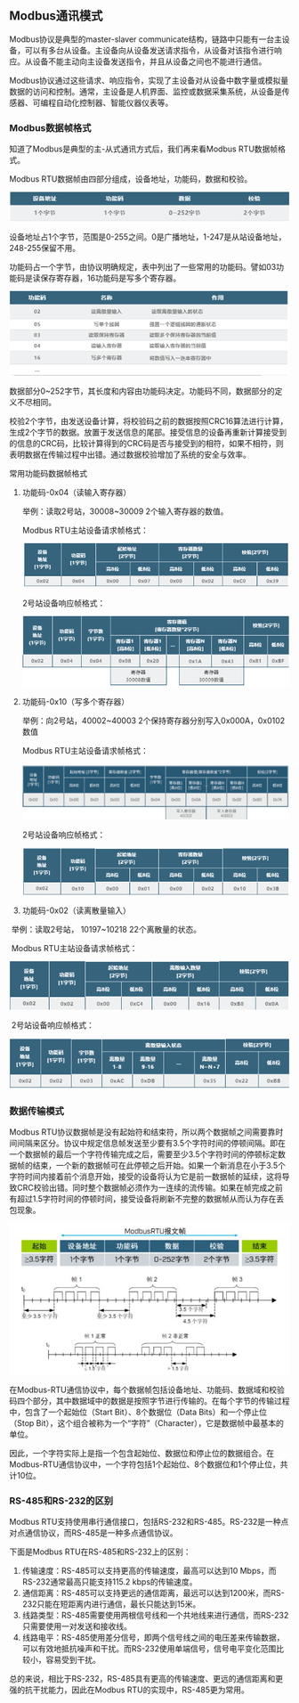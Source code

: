 ## Modbus通讯模式

Modbus协议是典型的master-slaver communicate结构，链路中只能有一台主设备，可以有多台从设备。主设备向从设备发送请求指令，从设备对该指令进行响应。从设备不能主动向主设备发送指令，并且从设备之间也不能进行通信。

Modbus协议通过这些请求、响应指令，实现了主设备对从设备中数字量或模拟量数据的访问和控制。通常，主设备是人机界面、监控或数据采集系统，从设备是传感器、可编程自动化控制器、智能仪器仪表等。

### Modbus数据帧格式

知道了Modbus是典型的主-从式通讯方式后，我们再来看Modbus RTU数据帧格式。

Modbus RTU数据帧由四部分组成，设备地址，功能码，数据和校验。

![](photo/1.png)

设备地址占1个字节，范围是0-255之间。0是广播地址，1-247是从站设备地址，248-255保留不用。

功能码占一个字节，由协议明确规定，表中列出了一些常用的功能码。譬如03功能码是读保存寄存器，16功能码是写多个寄存器。

![](photo/2.png)

数据部分0~252字节，其长度和内容由功能码决定。功能码不同，数据部分的定义不尽相同。

校验2个字节，由发送设备计算，将校验码之前的数据按照CRC16算法进行计算，生成2个字节的数据。放置于发送信息的尾部。接受信息的设备再重新计算接受到的信息的CRC码，比较计算得到的CRC码是否与接受到的相符，如果不相符，则表明数据在传输过程中出错。通过数据校验增加了系统的安全与效率。

常用功能码数据帧格式

1. 功能码-0x04（读输入寄存器）

   举例：读取2号站，30008~30009 2个输入寄存器的数值。

   Modbus RTU主站设备请求帧格式：

   ![](photo/3.png)

   2号站设备响应帧格式：

   ![](photo/4.png)

   

2. 功能码-0x10（写多个寄存器）

   举例：向2号站，40002~40003 2个保持寄存器分别写入0x000A，0x0102数值

   Modbus RTU主站设备请求帧格式：

   ![](photo/5.png)

   2号站设备响应帧格式：

   ![](photo/6.png)

3. 功能码-0x02（读离散量输入）

​	   举例：读取2号站， 10197~10218 22个离散量的状态。

​       Modbus RTU主站设备请求帧格式：

![](photo/7.png)

​     2号站设备响应帧格式：

![](photo/8.png)

### 数据传输模式

Modbus RTU协议数据帧是没有起始符和结束符，所以两个数据帧之间需要靠时间间隔来区分。协议中规定信息帧发送至少要有3.5个字符时间的停顿间隔。即在一个数据帧的最后一个字符传输完成之后，需要至少3.5个字符时间的停顿标定数据帧的结束，一个新的数据帧可在此停顿之后开始。如果一个新消息在小于3.5个字符时间内接着前个消息开始，接受的设备将认为它是前一数据帧的延续，这将导致CRC校验出错。同时整个数据帧必须作为一连续的流传输。如果在帧完成之前有超过1.5字符时间的停顿时间，接受设备将刷新不完整的数据帧从而认为存在丢包现象。

![](photo/9.png)

在Modbus-RTU通信协议中，每个数据帧包括设备地址、功能码、数据域和校验码四个部分，其中数据域中的数据是按照字节进行传输的。在每个字节的传输过程中，包含了一个起始位（Start Bit）、8个数据位（Data Bits）和一个停止位（Stop Bit），这个组合被称为一个“字符”（Character），它是数据帧中最基本的单位。

因此，一个字符实际上是指一个包含起始位、数据位和停止位的数据组合。在Modbus-RTU通信协议中，一个字符包括1个起始位、8个数据位和1个停止位，共计10位。

### RS-485和RS-232的区别

Modbus RTU支持使用串行通信接口，包括RS-232和RS-485。RS-232是一种点对点通信协议，而RS-485是一种多点通信协议。

下面是Modbus RTU在RS-485和RS-232上的区别：

1. 传输速度：RS-485可以支持更高的传输速度，最高可以达到10 Mbps，而RS-232通常最高只能支持115.2 kbps的传输速度。
2. 通信距离：RS-485可以支持更远的通信距离，最远可以达到1200米，而RS-232只能在短距离内进行通信，最长只能达到15米。
3. 线路类型：RS-485需要使用两根信号线和一个共地线来进行通信，而RS-232只需要使用一对发送和接收线。
4. 线路电平：RS-485使用差分信号，即两个信号线之间的电压差来传输数据，可以有效地抵抗噪声和干扰。而RS-232使用单端信号，信号电平变化范围比较小，容易受到干扰。

总的来说，相比于RS-232，RS-485具有更高的传输速度、更远的通信距离和更强的抗干扰能力，因此在Modbus RTU的实现中，RS-485更为常用。
